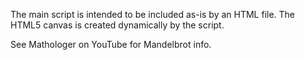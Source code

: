 The main script is intended to be included as-is by an HTML file. The HTML5 canvas is 
created dynamically by the script.

See Mathologer on YouTube for Mandelbrot info.


